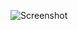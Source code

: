 ![Screenshot](https://raw.githubusercontent.com/Cryakl/Ultimate-RAT-Collection/refs/heads/main/SpyCronic/Screenshot.png)
